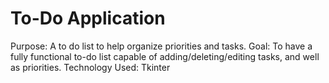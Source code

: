 # To-Do Application

Purpose: A to do list to help organize priorities and tasks.
Goal: To have a fully functional to-do list capable of adding/deleting/editing tasks, and well as priorities.
Technology Used: Tkinter


